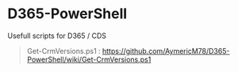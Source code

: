 # D365-PowerShell
Usefull scripts for D365 / CDS

 > Get-CrmVersions.ps1 : https://github.com/AymericM78/D365-PowerShell/wiki/Get-CrmVersions.ps1
